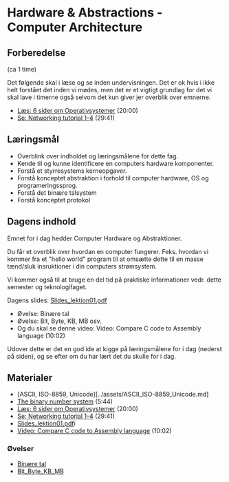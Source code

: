 # Hardware & Abstractions - Computer Architecture

## Forberedelse
(ca 1 time)

Det følgende skal i læse og se inden undervisningen. Det er ok hvis i ikke helt forstået det inden vi mødes, men det er et vigtigt grundlag for det vi skal lave i timerne også selvom det kun giver jer overblik over emnerne.  

* [Læs: 6 sider om Operativsystemer](../assets/6_sider_om_Operativsystemer.pdf) (20:00)
* [Se: Networking tutorial 1-4](https://www.youtube.com/watch?v=XaGXPObx2Gs&list=PLowKtXNTBypH19whXTVoG3oKSuOcw_XeW) (29:41)

## Læringsmål

* Overblink over indholdet og læringsmålene for dette fag.
* Kende til og kunne identificere en computers hardware komponenter.
* Forstå et styrresystems kerneopgaver.
* Forstå konceptet abstraktion i forhold til computer hardware, OS og programeringssprog. 
* Forstå det binære talsystem
* Forstå konceptet protokol


## Dagens indhold
Emnet for i dag hedder Computer Hardware og Abstraktioner.

Du får et overblik over hvordan en computer fungerer. Feks. hvordan vi kommer fra et "hello world" program til at omsætte dette til en masse tænd/sluk insruktioner i din computers strømsystem. 

Vi kommer også til at bruge en del tid på praktiske informationer vedr. dette semester og teknologifaget.    

Dagens slides: [Slides_lektion01.pdf](../assets/Slides_lektione01.pdf)

* Øvelse: Binære tal
* Øvelse: Bit, Byte, KB, MB osv.
* Og du skal se denne video: Video: Compare C code to Assembly language (10:02)

Udover dette er det en god ide at kigge på læringsmålene for i dag (nederst på siden), og se efter om du har lært det du skulle for i dag.
## Materialer
* [ASCII, ISO-8859, Unicode][../assets/ASCII_ISO-8859_Unicode.md]
* [The binary number system](https://www.youtube.com/watch?v=sXxwr66Y79Y) (5:44)
* [Læs: 6 sider om Operativsystemer](assets/6_sider_om_Operativsystemer.pdf) (20:00)
* [Se: Networking tutorial 1-4](https://www.youtube.com/watch?v=XaGXPObx2Gs&list=PLowKtXNTBypH19whXTVoG3oKSuOcw_XeW) (29:41)
* [Slides_lektion01.pdf](../assets/Slides_lektione01.pdf)i
* [Video: Compare C code to Assembly language](../assets/assembly_c.md) (10:02)


### Øvelser
* [Binære tal](../assets/binære_tal.md)
* [Bit_Byte_KB_MB](../assets/Bit_Byte_KB_MB.md)
